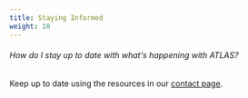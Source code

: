 ```yaml
---
title: Staying Informed
weight: 10
---
```


###### How do I stay up to date with what's happening with ATLAS?

Keep up to date using the resources in our [contact page](/resources/contact).